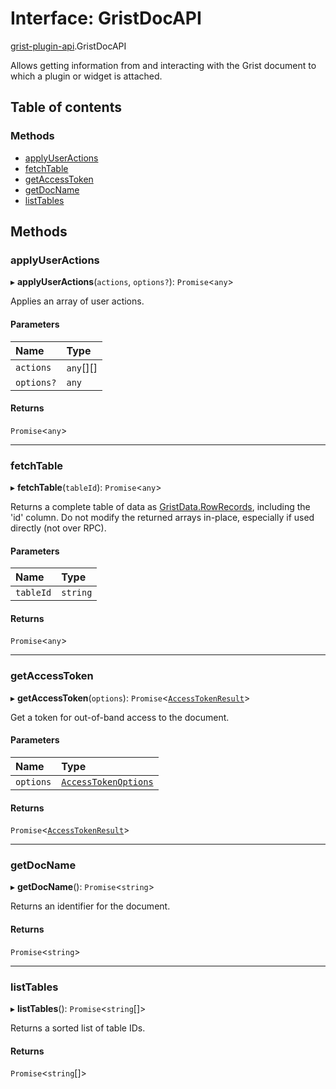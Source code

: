 # Interface: GristDocAPI

[grist-plugin-api](../modules/grist_plugin_api.md).GristDocAPI

Allows getting information from and interacting with the Grist document to which a plugin or widget is attached.

## Table of contents

### Methods

- [applyUserActions](grist_plugin_api.GristDocAPI.md#applyuseractions)
- [fetchTable](grist_plugin_api.GristDocAPI.md#fetchtable)
- [getAccessToken](grist_plugin_api.GristDocAPI.md#getaccesstoken)
- [getDocName](grist_plugin_api.GristDocAPI.md#getdocname)
- [listTables](grist_plugin_api.GristDocAPI.md#listtables)

## Methods

### applyUserActions

▸ **applyUserActions**(`actions`, `options?`): `Promise`<`any`\>

Applies an array of user actions.

#### Parameters

| Name | Type |
| :------ | :------ |
| `actions` | `any`[][] |
| `options?` | `any` |

#### Returns

`Promise`<`any`\>

___

### fetchTable

▸ **fetchTable**(`tableId`): `Promise`<`any`\>

Returns a complete table of data as [GristData.RowRecords](GristData.RowRecords.md), including the
'id' column. Do not modify the returned arrays in-place, especially if used
directly (not over RPC).

#### Parameters

| Name | Type |
| :------ | :------ |
| `tableId` | `string` |

#### Returns

`Promise`<`any`\>

___

### getAccessToken

▸ **getAccessToken**(`options`): `Promise`<[`AccessTokenResult`](grist_plugin_api.AccessTokenResult.md)\>

Get a token for out-of-band access to the document.

#### Parameters

| Name | Type |
| :------ | :------ |
| `options` | [`AccessTokenOptions`](grist_plugin_api.AccessTokenOptions.md) |

#### Returns

`Promise`<[`AccessTokenResult`](grist_plugin_api.AccessTokenResult.md)\>

___

### getDocName

▸ **getDocName**(): `Promise`<`string`\>

Returns an identifier for the document.

#### Returns

`Promise`<`string`\>

___

### listTables

▸ **listTables**(): `Promise`<`string`[]\>

Returns a sorted list of table IDs.

#### Returns

`Promise`<`string`[]\>
